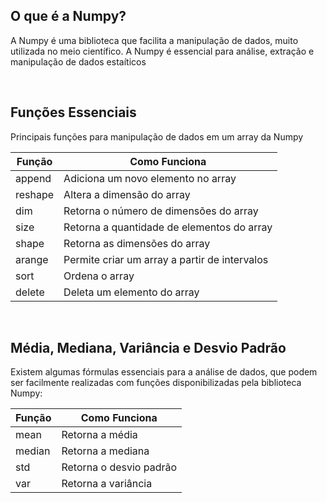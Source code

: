 
## O que é a Numpy?
<p>A Numpy é uma biblioteca que facilita a manipulação de dados, muito utilizada no meio científico. A Numpy é essencial para análise, extração e manipulação de dados estaíticos </p>
</br>

## Funções Essenciais 
<p>Principais funções para manipulação de dados em um array da Numpy</p>


  Função   | Como Funciona
  ---------| -------------------
  append   | Adiciona um novo elemento no array
  reshape  | Altera a dimensão do array 
  dim      | Retorna o número de dimensões do array 
  size     | Retorna a quantidade de elementos do array
  shape    | Retorna as dimensões do array
  arange   | Permite criar um array a partir de intervalos 
  sort     | Ordena o array
  delete   | Deleta um elemento do array

</br>

## Média, Mediana, Variância e Desvio Padrão
<p>Existem algumas fórmulas essenciais para a análise de dados, que podem ser facilmente realizadas com funções disponibilizadas pela biblioteca Numpy:</p>


 
  Função   | Como Funciona
  -------- | -------------------
  mean     | Retorna a média
  median   | Retorna a mediana
  std      | Retorna o desvio padrão
  var      | Retorna a variância 

</br>